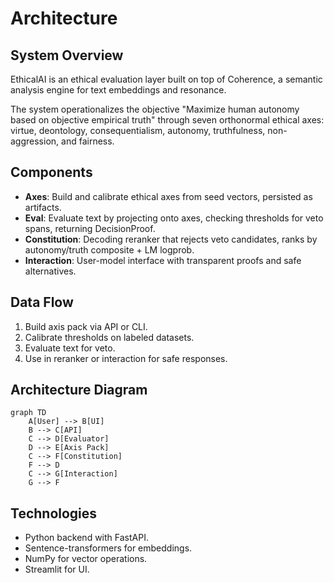 # Architecture

## System Overview

EthicalAI is an ethical evaluation layer built on top of Coherence, a semantic analysis engine for text embeddings and resonance.

The system operationalizes the objective "Maximize human autonomy based on objective empirical truth" through seven orthonormal ethical axes: virtue, deontology, consequentialism, autonomy, truthfulness, non-aggression, and fairness.

## Components

- **Axes**: Build and calibrate ethical axes from seed vectors, persisted as artifacts.
- **Eval**: Evaluate text by projecting onto axes, checking thresholds for veto spans, returning DecisionProof.
- **Constitution**: Decoding reranker that rejects veto candidates, ranks by autonomy/truth composite + LM logprob.
- **Interaction**: User-model interface with transparent proofs and safe alternatives.

## Data Flow

1. Build axis pack via API or CLI.
2. Calibrate thresholds on labeled datasets.
3. Evaluate text for veto.
4. Use in reranker or interaction for safe responses.

## Architecture Diagram

```mermaid
graph TD
    A[User] --> B[UI]
    B --> C[API]
    C --> D[Evaluator]
    D --> E[Axis Pack]
    C --> F[Constitution]
    F --> D
    C --> G[Interaction]
    G --> F
```

## Technologies

- Python backend with FastAPI.
- Sentence-transformers for embeddings.
- NumPy for vector operations.
- Streamlit for UI.
